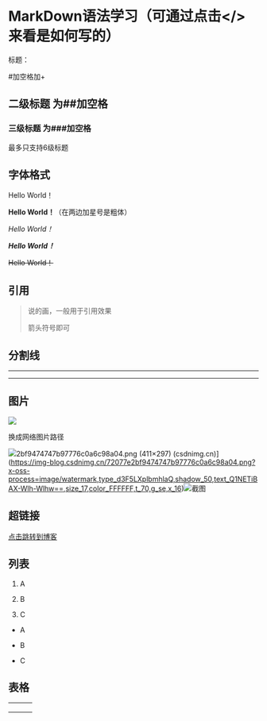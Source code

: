 # MarkDown语法学习（可通过点击</>来看是如何写的）

标题：

#加空格加+

## 二级标题 为##加空格

### 三级标题 为###加空格

最多只支持6级标题

## 字体格式

Hello World！

**Hello World！**（在两边加星号是粗体）

*Hello World！*

***Hello World！***

~~Hello World！~~

## 引用

> 说的画，一般用于引用效果
> 
> 箭头符号即可

## 分割线

---

*** 

## 图片

![](D:\所有背景图片\e82f983fly1gspk5hb9vuj218g0rsqmf.jpg)

换成网络图片路径

![](https://img-blog.csdnimg.cn/72077e2bf9474747b97776c0a6c98a04.png?x-oss-process=image/watermark,type_d3F5LXplbmhlaQ,shadow_50,text_Q1NETiBAX-Wlh-Wlhw==,size_17,color_FFFFFF,t_70,g_se,x_16)2bf9474747b97776c0a6c98a04.png (411×297) (csdnimg.cn)](https://img-blog.csdnimg.cn/72077e2bf9474747b97776c0a6c98a04.png?x-oss-process=image/watermark,type_d3F5LXplbmhlaQ,shadow_50,text_Q1NETiBAX-Wlh-Wlhw==,size_17,color_FFFFFF,t_70,g_se,x_16)![截图]()

## 超链接

[点击跳转到博客](https://jwt.io)

## 列表

1. A

2. B

3. C
- A

- B

- C

## 表格

|     |     |     |
|:---:| --- | --- |
|     |     |     |
|     |     |     |
|     |     |     |
